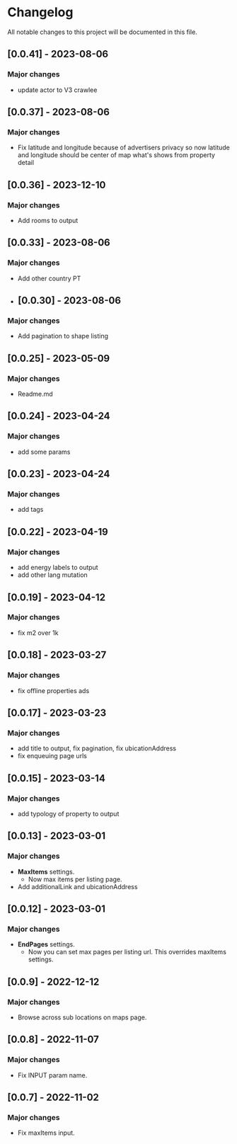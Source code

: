 
# Changelog

All notable changes to this project will be documented in this file.
## [0.0.41] - 2023-08-06

### Major changes

- update actor to V3 crawlee
## [0.0.37] - 2023-08-06

### Major changes

- Fix latitude and longitude because of advertisers privacy so now latitude and longitude should be center of map what's shows from property detail
## [0.0.36] - 2023-12-10

### Major changes

- Add rooms to output
## [0.0.33] - 2023-08-06

### Major changes

- Add other country PT
- ## [0.0.30] - 2023-08-06

### Major changes

- Add pagination to shape listing
## [0.0.25] - 2023-05-09

### Major changes

- Readme.md

## [0.0.24] - 2023-04-24

### Major changes

- add some params

## [0.0.23] - 2023-04-24

### Major changes

- add tags

## [0.0.22] - 2023-04-19

### Major changes

- add energy labels to output
- add other lang mutation

## [0.0.19] - 2023-04-12

### Major changes

- fix m2 over 1k

## [0.0.18] - 2023-03-27

### Major changes

- fix offline properties ads

## [0.0.17] - 2023-03-23

### Major changes

- add title to output, fix pagination, fix ubicationAddress
- fix enqueuing page urls
## [0.0.15] - 2023-03-14

### Major changes

- add typology of property to output
## [0.0.13] - 2023-03-01

### Major changes

- **MaxItems** settings.
  - Now max items per listing page.
- Add additionalLink and ubicationAddress

## [0.0.12] - 2023-03-01

### Major changes

- **EndPages** settings.
  - Now you can set max pages per listing url. This overrides maxItems settings.
## [0.0.9] - 2022-12-12

### Major changes

- Browse across sub locations on maps page.

## [0.0.8] - 2022-11-07

### Major changes

- Fix INPUT param name.

## [0.0.7] - 2022-11-02

### Major changes

- Fix maxItems input.
